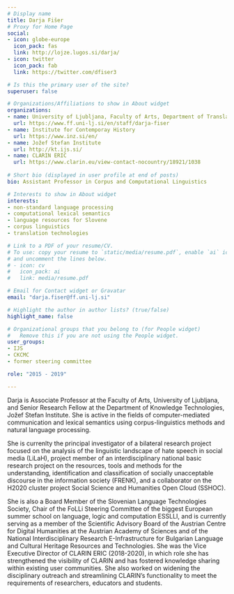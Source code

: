 ```yaml
---
# Display name
title: Darja Fišer 
# Proxy for Home Page
social:
- icon: globe-europe
  icon_pack: fas
  link: http://lojze.lugos.si/darja/
- icon: twitter
  icon_pack: fab
  link: https://twitter.com/dfiser3

# Is this the primary user of the site?
superuser: false

# Organizations/Affiliations to show in About widget
organizations:
- name: University of Ljubljana, Faculty of Arts, Department of Translation
  url: https://www.ff.uni-lj.si/en/staff/darja-fiser
- name: Institute for Contemporay History
  url: https://www.inz.si/en/
- name: Jožef Stefan Institute
  url: http://kt.ijs.si/
- name: CLARIN ERIC
  url: https://www.clarin.eu/view-contact-nocountry/18921/1038
  
# Short bio (displayed in user profile at end of posts)
bio: Assistant Professor in Corpus and Computational Linguistics

# Interests to show in About widget
interests:
- non-standard language processing
- computational lexical semantics
- language resources for Slovene
- corpus linguistics
- translation technologies

# Link to a PDF of your resume/CV.
# To use: copy your resume to `static/media/resume.pdf`, enable `ai` icons in `params.toml`, 
# and uncomment the lines below.
# - icon: cv
#   icon_pack: ai
#   link: media/resume.pdf

# Email for Contact widget or Gravatar
email: "darja.fiser@ff.uni-lj.si"

# Highlight the author in author lists? (true/false)
highlight_name: false

# Organizational groups that you belong to (for People widget)
#   Remove this if you are not using the People widget.
user_groups:
- IJS
- CKCMC 
- former steering committee

role: "2015 - 2019"

---
```

Darja is Associate Professor at the Faculty of Arts, University of
Ljubljana, and Senior Research Fellow at the Department of Knowledge
Technologies, Jožef Stefan Institute. She is active in the fields of
computer-mediated communication and lexical semantics using
corpus-linguistics methods and natural language processing.

She is currenlty the principal investigator of a bilateral research
project focused on the analysis of the linguistic landscape of hate
speech in social media (LiLaH), project member of an interdisciplinary
national basic research project on the resources, tools and methods
for the understanding, identification and classification of socially
unacceptable discourse in the information society (FRENK), and a
collaborator on the H2020 cluster project Social Science and
Humanities Open Cloud (SSHOC).

She is also a Board Member of the Slovenian Language Technologies
Society, Chair of the FoLLi Steering Committee of the biggest European
summer school on language, logic and computation ESSLLI, and is
currently serving as a member of the Scientific Advisory Board of the
Austrian Centre for Digital Humanities at the Austrian Academy of
Sciences and of the National Interdisciplinary Research
E-Infrastructure for Bulgarian Language and Cultural Heritage
Resources and Technologies.  She was the Vice Executive Director of
CLARIN ERIC (2018-2020), in which role she has strengthened the
visibility of CLARIN and has fostered knowledge sharing within
existing user communities. She also worked on widening the
disciplinary outreach and streamlining CLARIN’s functionality to meet
the requirements of researchers, educators and students.
